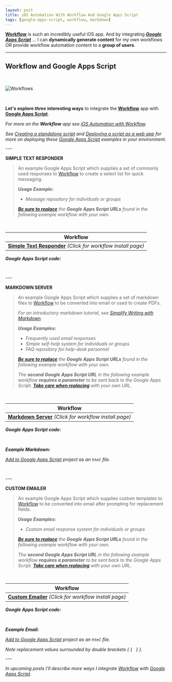 ```yaml
---
layout: post
title: iOS Automation With Workflow And Google Apps Script
tags: [google-apps-script, workflow, markdown]
---
```


**[Workflow](https://workflow.is/)** is such an incredibly useful iOS app.  And by integrating ***[Google Apps Script](https://www.google.com/script/start/)*** ... I can **dynamically generate content** for my own workflows *OR* provide workflow automation content to a **group of users**.

---

## Workflow and Google Apps Script

<br>

![Workflows]({{site.baseurl}}/images/2015-12-16-workflows.png)

<br>

**Let's explore _three_ interesting ways** to integrate the **[Workflow](https://workflow.is/)** app with **[Google Apps Script](https://www.google.com/script/start/)**.

<i class="fa fa-hand-o-right"></i> *For more on the __Workflow__ app see [iOS Automation with Workflow](https://techstreams.github.io/2015/04/06/ios-automation-with-workflow/).*

<i class="fa fa-hand-o-right"></i> *See [Creating a standalone script](https://developers.google.com/apps-script/guides/standalone#creating_a_standalone_script) and  [Deploying a script as a web app](https://developers.google.com/apps-script/guides/web#deploying_a_script_as_a_web_app) for more on deploying these [Google Apps Script](https://www.google.com/script/start/) examples in your environment.*


`~~~`


**SIMPLE TEXT RESPONDER**

> An example Google Apps Script which supplies a set of commonly used responses to [Workflow](https://workflow.is/) to create a select list for quick messaging.
>
> *__Usage Example:__*
>
> * *Message repository for individuals or groups*
>
>  <i class="fa fa-exclamation-circle"></i> *__[Be sure to replace]({{site.baseurl}}/howto/replace-workflow-urls/)__ the __Google Apps Script URLs__ found in the following example workflow with your own.*

<br>


| Workflow |
| :--------: | 
| **[<i class="fa fa-refresh"></i> Simple Text Responder](https://workflow.is/workflows/396c0e1228f840c099080e34b079b129)** *(Click for workflow install page)*  |


***Google Apps Script code:***

<script src="https://gist.github.com/techstreams/ba6e8216cbc8ed1c4008.js"></script>

<br>

`~~~`

**MARKDOWN SERVER**

> An example Google Apps Script which supplies a set of markdown files to [Workflow](https://workflow.is/) to be converted into email or used to create PDFs.
>
> <i class="fa fa-hand-o-right"></i> *For an introductory markdown tutorial, see [Simplify Writing with Markdown](https://techstreams.github.io/2015/09/21/simplify-writing-with-markdown/).*
>
> *__Usage Examples:__*
> 
> * *Frequently used email responses*
> * *Simple self-help system for individuals or groups*
> * *FAQ repository for help-desk personnel*
>
>  <i class="fa fa-exclamation-circle"></i> *__[Be sure to replace]({{site.baseurl}}/howto/replace-workflow-urls/)__ the __Google Apps Script URLs__ found in the following example workflow with your own.*
>
> <i class="fa fa-exclamation-circle"></i> *The __second Google Apps Script URL__ in the following example workflow __requires a parameter__ to be sent back to the Google Apps Script.  __[Take care when replacing]({{site.baseurl}}/howto/replace-workflow-urls/)__ with your own URL.*

<br>

| Workflow |
| :--------: | 
| **[<i class="fa fa-refresh"></i> Markdown Server](https://workflow.is/workflows/2e84625a785744e2bd35e29c02bd7423)** *(Click for workflow install page)*  |


***Google Apps Script code:***

<script src="https://gist.github.com/techstreams/ed07d47d83cb5649ed59.js"></script>

<br>

***Example Markdown:*** 

<i class="fa fa-hand-o-right"></i>  *[Add to Google Apps Script](https://developers.google.com/apps-script/managing_projects#managing-files-in-a-project) project as an `html` file.*

<script src="https://gist.github.com/techstreams/320c77e7b9a6f003fb4a.js"></script>

<br>

`~~~`


**CUSTOM EMAILER**

> An example Google Apps Script which supplies custom templates to [Workflow](https://workflow.is/) to be converted into email after prompting for replacement fields.
>
> *__Usage Examples:__*  
> 
> * *Custom email response system for individuals or groups*
>
>  <i class="fa fa-exclamation-circle"></i> *__[Be sure to replace]({{site.baseurl}}/howto/replace-workflow-urls/)__ the __Google Apps Script URLs__ found in the following example workflow with your own.*
>
> <i class="fa fa-exclamation-circle"></i> *The __second Google Apps Script URL__ in the following example workflow __requires a parameter__ to be sent back to the Google Apps Script.  __[Take care when replacing]({{site.baseurl}}/howto/replace-workflow-urls/)__ with your own URL.*

<br>

| Workflow |
| :--------: | 
| **[<i class="fa fa-refresh"></i> Custom Emailer](https://workflow.is/workflows/cd4209d46a6a42ae901157b4b9699577)** *(Click for workflow install page)*  |


***Google Apps Script code:*** 

<script src="https://gist.github.com/techstreams/ed07d47d83cb5649ed59.js"></script>

<br>

***Example Email:***

<i class="fa fa-hand-o-right"></i> *[Add to Google Apps Script](https://developers.google.com/apps-script/managing_projects#managing-files-in-a-project) project as an `html` file.*

<i class="fa fa-hand-o-right"></i> *Note replacement values surrounded by double brackets  &#123; &#123; &nbsp;  &#125; &#125;.*

<script src="https://gist.github.com/techstreams/475710470e6a2ea98c13.js"></script>


`~~~`

<i class="fa fa-hand-o-right"></i> *In upcoming posts I'll describe more ways I integrate [Workflow](https://workflow.is/) with [Google Apps Script](https://www.google.com/script/start/).*
















